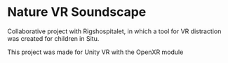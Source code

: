 # Nature VR Soundscape

Collaborative project with Rigshospitalet, in which a tool for VR distraction was created for children in Situ.

This project was made for Unity VR with the OpenXR module
